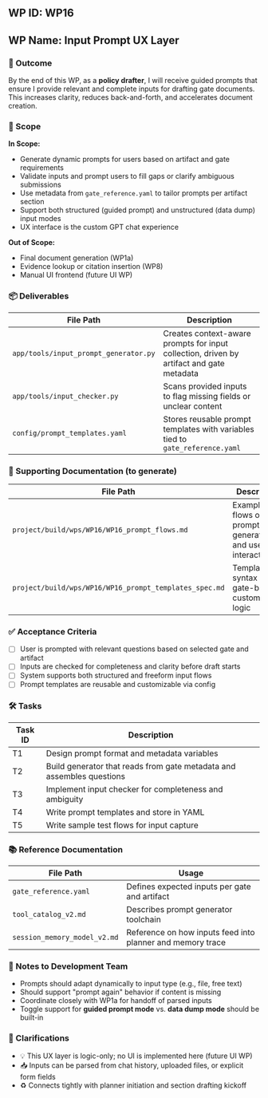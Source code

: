 ## WP ID: WP16
## WP Name: Input Prompt UX Layer

### 🌟 Outcome  
By the end of this WP, as a **policy drafter**, I will receive guided prompts that ensure I provide relevant and complete inputs for drafting gate documents. This increases clarity, reduces back-and-forth, and accelerates document creation.

### 🧽 Scope  
**In Scope:**
- Generate dynamic prompts for users based on artifact and gate requirements
- Validate inputs and prompt users to fill gaps or clarify ambiguous submissions
- Use metadata from `gate_reference.yaml` to tailor prompts per artifact section
- Support both structured (guided prompt) and unstructured (data dump) input modes
- UX interface is the custom GPT chat experience

**Out of Scope:**
- Final document generation (WP1a)
- Evidence lookup or citation insertion (WP8)
- Manual UI frontend (future UI WP)

### 📦 Deliverables  
| File Path | Description |
|-----------|-------------|
| `app/tools/input_prompt_generator.py` | Creates context-aware prompts for input collection, driven by artifact and gate metadata |
| `app/tools/input_checker.py` | Scans provided inputs to flag missing fields or unclear content |
| `config/prompt_templates.yaml` | Stores reusable prompt templates with variables tied to `gate_reference.yaml` |

### 📄 Supporting Documentation (to generate)  
| File Path | Description |
|-----------|-------------|
| `project/build/wps/WP16/WP16_prompt_flows.md` | Example flows of prompt generation and user interaction |
| `project/build/wps/WP16/WP16_prompt_templates_spec.md` | Template syntax and gate-based customization logic |

### ✅ Acceptance Criteria  
- [ ] User is prompted with relevant questions based on selected gate and artifact
- [ ] Inputs are checked for completeness and clarity before draft starts
- [ ] System supports both structured and freeform input flows
- [ ] Prompt templates are reusable and customizable via config

### 🛠 Tasks  
| Task ID | Description |
|---------|-------------|
| T1 | Design prompt format and metadata variables |
| T2 | Build generator that reads from gate metadata and assembles questions |
| T3 | Implement input checker for completeness and ambiguity |
| T4 | Write prompt templates and store in YAML |
| T5 | Write sample test flows for input capture |

### 📚 Reference Documentation  
| File Path | Usage |
|-----------|--------|
| `gate_reference.yaml` | Defines expected inputs per gate and artifact |
| `tool_catalog_v2.md` | Describes prompt generator toolchain |
| `session_memory_model_v2.md` | Reference on how inputs feed into planner and memory trace |

### 📝 Notes to Development Team  
- Prompts should adapt dynamically to input type (e.g., file, free text)
- Should support "prompt again" behavior if content is missing
- Coordinate closely with WP1a for handoff of parsed inputs
- Toggle support for **guided prompt mode** vs. **data dump mode** should be built-in

### 🧠 Clarifications  
- 💡 This UX layer is logic-only; no UI is implemented here (future UI WP)
- 📥 Inputs can be parsed from chat history, uploaded files, or explicit form fields
- ♻️ Connects tightly with planner initiation and section drafting kickoff
